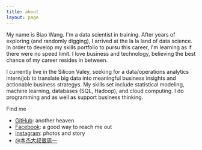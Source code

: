 ```yaml
---
title: about
layout: page
---
```


My name is Biao Wang. I'm a data scientist in training. After years of exploring (and randomly digging), I arrived at the la la land of data science. In order to develop my skills portfolio to pursu this career, I'm learning as if there were no speed limit. I love business and technology, believing the best chance of my career resides in between.

I currently live in the Silicon Valey, seeking for a data/operations analytics intern/job to translate big data into meaningful business insights and actionable business strategys. My skills set include statistical modeling, machine learning, databases (SQL, Hadoop), and cloud computing. I do programming and as well as support business thinking.


Find me  
-  [GitHub](https://github.com/wvngbvao483): another heaven  
-  [Facebook](https://www.facebook.com/evilbiao): a good way to reach me out  
-  [Instagram](http://instagram.com/evilbiao): photos and story  
-  [@本杰大叔很周一](http://weibo.com/234140960)

